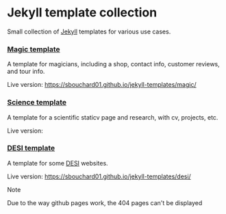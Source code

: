 # Jekyll template collection

Small collection of [Jekyll](https://jekyllrb.com/) templates for various use cases.

### [Magic template](magic/README.md)
A template for magicians, including a shop, contact info, customer reviews, and tour info.

Live version: https://sbouchard01.github.io/jekyll-templates/magic/

### [Science template](science/README.md)
A template for a scientific staticv page and research, with cv, projects, etc.

Live version:

### [DESI template](desi/README.md)
A template for some [DESI](https://desi.lbl.gov/) websites.

Live version: https://sbouchard01.github.io/jekyll-templates/desi/


> [!NOTE]
> Due to the way github pages work, the 404 pages can't be displayed